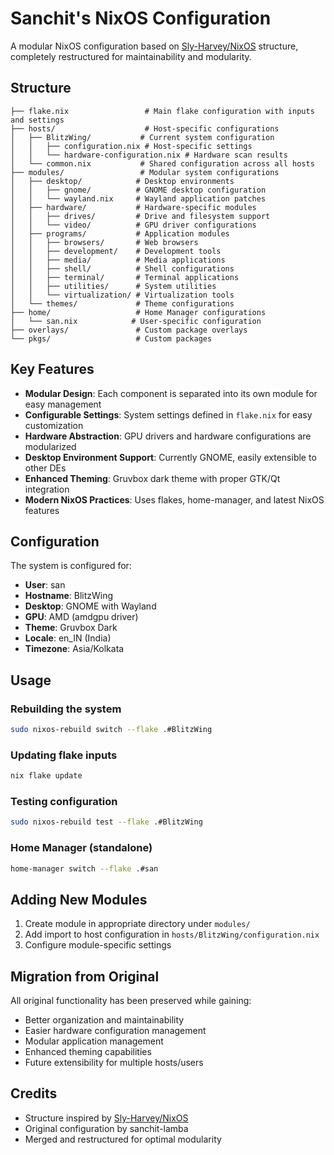 # Sanchit's NixOS Configuration

A modular NixOS configuration based on [Sly-Harvey/NixOS](https://github.com/Sly-Harvey/NixOS) structure, completely restructured for maintainability and modularity.

## Structure

```
├── flake.nix                 # Main flake configuration with inputs and settings
├── hosts/                    # Host-specific configurations
│   ├── BlitzWing/           # Current system configuration
│   │   ├── configuration.nix # Host-specific settings
│   │   └── hardware-configuration.nix # Hardware scan results
│   └── common.nix           # Shared configuration across all hosts
├── modules/                 # Modular system configurations
│   ├── desktop/            # Desktop environments
│   │   ├── gnome/          # GNOME desktop configuration
│   │   └── wayland.nix     # Wayland application patches
│   ├── hardware/           # Hardware-specific modules
│   │   ├── drives/         # Drive and filesystem support
│   │   └── video/          # GPU driver configurations
│   ├── programs/           # Application modules
│   │   ├── browsers/       # Web browsers
│   │   ├── development/    # Development tools
│   │   ├── media/          # Media applications
│   │   ├── shell/          # Shell configurations
│   │   ├── terminal/       # Terminal applications
│   │   ├── utilities/      # System utilities
│   │   └── virtualization/ # Virtualization tools
│   └── themes/             # Theme configurations
├── home/                   # Home Manager configurations
│   └── san.nix            # User-specific configuration
├── overlays/               # Custom package overlays
└── pkgs/                   # Custom packages
```

## Key Features

- **Modular Design**: Each component is separated into its own module for easy management
- **Configurable Settings**: System settings defined in `flake.nix` for easy customization
- **Hardware Abstraction**: GPU drivers and hardware configurations are modularized
- **Desktop Environment Support**: Currently GNOME, easily extensible to other DEs
- **Enhanced Theming**: Gruvbox dark theme with proper GTK/Qt integration
- **Modern NixOS Practices**: Uses flakes, home-manager, and latest NixOS features

## Configuration

The system is configured for:
- **User**: san
- **Hostname**: BlitzWing
- **Desktop**: GNOME with Wayland
- **GPU**: AMD (amdgpu driver)
- **Theme**: Gruvbox Dark
- **Locale**: en_IN (India)
- **Timezone**: Asia/Kolkata

## Usage

### Rebuilding the system
```bash
sudo nixos-rebuild switch --flake .#BlitzWing
```

### Updating flake inputs
```bash
nix flake update
```

### Testing configuration
```bash
sudo nixos-rebuild test --flake .#BlitzWing
```

### Home Manager (standalone)
```bash
home-manager switch --flake .#san
```

## Adding New Modules

1. Create module in appropriate directory under `modules/`
2. Add import to host configuration in `hosts/BlitzWing/configuration.nix`
3. Configure module-specific settings

## Migration from Original

All original functionality has been preserved while gaining:
- Better organization and maintainability
- Easier hardware configuration management
- Modular application management
- Enhanced theming capabilities
- Future extensibility for multiple hosts/users

## Credits

- Structure inspired by [Sly-Harvey/NixOS](https://github.com/Sly-Harvey/NixOS)
- Original configuration by sanchit-lamba
- Merged and restructured for optimal modularity